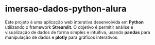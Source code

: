 # imersao-dados-python-alura
Este projeto é uma aplicação web interativa desenvolvida em **Python** utilizando o framework **Streamlit**. O objetivo é permitir análise e visualização de dados de forma simples e intuitiva, usando **pandas** para manipulação de dados e **plotly** para gráficos interativos.
